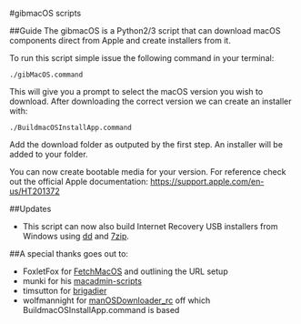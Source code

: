 #gibmacOS scripts

##Guide
The gibmacOS is a Python2/3 script that can download macOS components direct from Apple and create installers from it.

To run this script simple issue the following command in your terminal:
```
./gibMacOS.command
```

This will give you a prompt to select the macOS version you wish to download. After downloading the correct version we can create an installer with:
```
./BuildmacOSInstallApp.command
```

Add the download folder as outputed by the first step. An installer will be added to your folder.

You can now create bootable media for your version. For reference check out the official Apple documentation:
https://support.apple.com/en-us/HT201372



##Updates
- This script can now also build Internet Recovery USB installers from Windows using [dd](http://www.chrysocome.net/dd) and [7zip](https://www.7-zip.org/download.html).



##A special thanks goes out to:

* FoxletFox for [FetchMacOS](http://www.insanelymac.com/forum/topic/326366-fetchmacos-a-tool-to-download-macos-on-non-mac-platforms/) and outlining the URL setup
* munki for his [macadmin-scripts](https://github.com/munki/macadmin-scripts)
* timsutton for [brigadier](https://github.com/timsutton/brigadier)
* wolfmannight for [manOSDownloader_rc](https://www.insanelymac.com/forum/topic/338810-create-legit-copy-of-macos-from-apple-catalog/) off which BuildmacOSInstallApp.command is based
